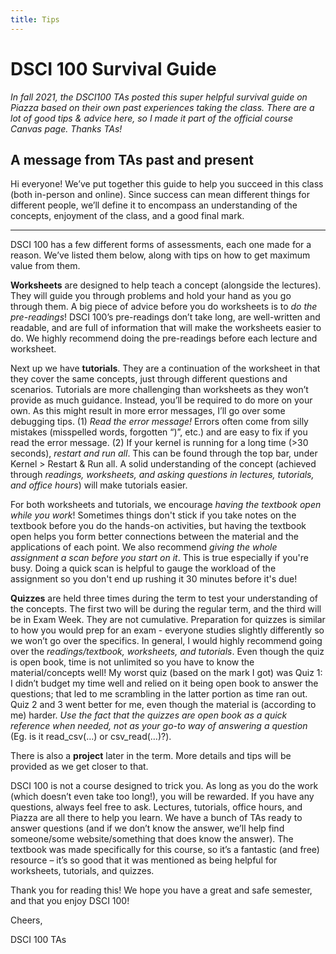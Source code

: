 ```yaml
---
title: Tips
---
```


# DSCI 100 Survival Guide

*In fall 2021, the DSCI100 TAs posted this super helpful
survival guide on Piazza based on their own past experiences taking the class. 
There are a lot of good tips & advice here, so I made it part of the official
course Canvas page. Thanks TAs!*

## A message from TAs past and present

Hi everyone! We’ve put together this guide to
help you succeed in this class (both in-person and online). Since success can
mean different things for different people, we’ll define it to encompass an
understanding of the concepts, enjoyment of the class, and a good final mark.

-----

DSCI 100 has a few different forms of assessments, each one made for a reason.
We’ve listed them below, along with tips on how to get maximum value from them.

**Worksheets** are designed to help teach a concept (alongside the lectures). They
will guide you through problems and hold your hand as you go through them. A
big piece of advice before you do worksheets is to *do the pre-readings*! DSCI
100’s pre-readings don’t take long, are well-written and readable, and are full
of information that will make the worksheets easier to do. We highly recommend
doing the pre-readings before each lecture and worksheet.

Next up we have **tutorials**. They are a continuation of the worksheet in that
they cover the same concepts, just through different questions and scenarios.
Tutorials are more challenging than worksheets as they won’t provide as much
guidance. Instead, you’ll be required to do more on your own. As this might
result in more error messages, I’ll go over some debugging tips. (1) *Read the
error message!* Errors often come from silly mistakes (misspelled words,
forgotten “)”, etc.) and are easy to fix if you read the error message. (2) If
your kernel is running for a long time (>30 seconds), *restart and run all*. This
can be found through the top bar, under Kernel > Restart & Run all. A solid
understanding of the concept (achieved through *readings, worksheets, and asking
questions in lectures, tutorials, and office hours*) will make tutorials easier.

For both worksheets and tutorials, we encourage *having the textbook open while you work*! 
Sometimes things don't stick if you take notes on the textbook before you do the hands-on
activities, but having the textbook open helps you
form better connections between the material and the applications of each
point. We also recommend *giving the whole assignment a scan before
you start on it*. This is true especially if you're busy. Doing a quick scan is
helpful to gauge the workload of the assignment so you don't end up rushing it
30 minutes before it's due!

**Quizzes** are held three times during the term to test your understanding of the
concepts. The first two will be during the regular term, and the third will be
in Exam Week. They are not cumulative. Preparation for quizzes is similar to
how you would prep for an exam - everyone studies slightly differently so we
won’t go over the specifics. In general, I would highly recommend going over
the *readings/textbook, worksheets, and tutorials*. Even though the quiz is open
book, time is not unlimited so you have to know the material/concepts well! My
worst quiz (based on the mark I got) was Quiz 1: I didn’t budget my time well
and relied on it being open book to answer the questions; that led to me
scrambling in the latter portion as time ran out. Quiz 2 and 3 went better for
me, even though the material is (according to me) harder. *Use the fact that the
quizzes are open book as a quick reference when needed, not as your go-to way
of answering a question* (Eg. is it read_csv(…) or csv_read(…)?).

There is also a **project** later in the term. More details and tips will be
provided as we get closer to that.

DSCI 100 is not a course designed to trick you. As long as you do the work
(which doesn’t even take too long!), you will be rewarded. If you have any
questions, always feel free to ask. Lectures, tutorials, office hours, and
Piazza are all there to help you learn. We have a bunch of TAs ready to answer
questions (and if we don’t know the answer, we’ll help find someone/some
website/something that does know the answer). The textbook was made
specifically for this course, so it’s a fantastic (and free) resource – it’s so
good that it was mentioned as being helpful for worksheets, tutorials, and
quizzes.

Thank you for reading this! We hope you have a great and safe semester, and
that you enjoy DSCI 100!

Cheers,

DSCI 100 TAs

